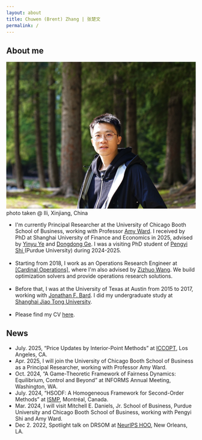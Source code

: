 ```yaml
---
layout: about
title: Chuwen (Brent) Zhang | 张楚文
permalink: /
---
```



## About me
<div class="wrapper">

<div class="footer-col footer-col-photo">
    <img src="../assets/img/photo25.jpg" alt="my photo" class="personal">
    <div class="footer-col-wrapper social-media-list comment-caption">
    photo taken @ Ili, Xinjiang, China
    </div>
</div>

<div class="footer-col footer-col-text">
<ul class="social-media-list">
<li>
I'm currently Principal Researcher at the University of Chicago Booth School of Business, working with Professor <a href="https://www.chicagobooth.edu/faculty/directory/w/amy-ward">Amy Ward</a>.
I received by PhD at Shanghai University of Finance and Economics in 2025, advised by <a href="https://web.stanford.edu/~yyye/">Yinyu Ye</a> and <a href="https://www.acem.sjtu.edu.cn/en/faculty/gedongdong.html"> Dongdong Ge</a>. I was a visiting PhD student of <a href="https://web.ics.purdue.edu/~shi178/"> Pengyi Shi </a> (Purdue University) during 2024-2025.
</li>
<br>
<li>
Starting from 2018, I work as an Operations Research Engineer at <a href="https://www.shanshu.ai/">[Cardinal Operations]</a>, where I'm also advised by <a href="https://mypage.cuhk.edu.cn/academics/wangzizhuo/">Zizhuo Wang</a>. 
We build optimization solvers and provide operations research solutions. 
</li>
<br>
<li>
Before that, I was at the University of Texas at Austin from 2015 to 2017, working with <a href="https://www.me.utexas.edu/people/faculty-directory/bard">Jonathan F. Bard</a>. I did my undergraduate study at <a href="https://www.sjtu.edu.cn/">Shanghai Jiao Tong University</a>.
</li>
<br>
<li>
Please find my CV <a href="/assets/pdfs/cv2505-complete.pdf">here</a>.
</li>
</ul>
</div>

</div>

## News
<div class="wrapper news">
<ul class="news-list">
<li>July. 2025, “Price Updates by Interior-Point Methods” at <a href="https://iccopt2025usc.sched.com/event/1dqrb/parallel-sessions-7p-advances-in-nonlinear-optimization-methods-and-applications">ICCOPT</a>, Los Angeles, CA.</li>
<li>Apr. 2025, I will join the University of Chicago Booth School of Business as a Principal Researcher, working with Professor Amy Ward.</li>
<li>Oct. 2024, “A Game-Theoretic Framework of Fairness Dynamics: Equilibrium, Control and Beyond” at INFORMS Annual Meeting, Washington, WA.</li>
<li>July. 2024, “HSODF: A Homogeneous Framework for Second-Order Methods” at <a href="https://ismp2024.gerad.ca/">ISMP</a>, Montréal, Canada.</li>
<li>Mar. 2024, I will visit Mitchell E. Daniels, Jr. School of Business, Purdue University and Chicago Booth School of Business, working with Pengyi Shi and Amy Ward.</li>
<li>Dec 2. 2022, Spotlight talk on DRSOM at <a href="https://neurips.cc/virtual/2022/workshop/50003#wse-detail-64532">NeurIPS HOO</a>, New Orleans, LA.</li>
</ul>

</div>